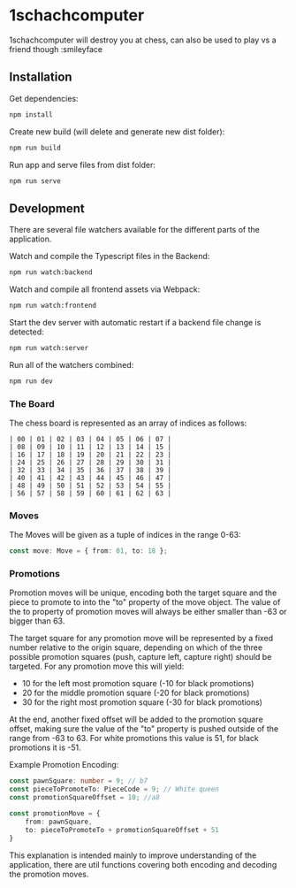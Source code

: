 # 1schachcomputer

1schachcomputer will destroy you at chess, can also be used to play vs a friend though :smileyface

## Installation

Get dependencies:

```bash
npm install
```

Create new build (will delete and generate new dist folder):

```bash
npm run build
```

Run app and serve files from dist folder:

```bash
npm run serve
```

## Development

There are several file watchers available for the different parts of the application.

Watch and compile the Typescript files in the Backend:
```bash
npm run watch:backend
```
Watch and compile all frontend assets via Webpack:
```bash
npm run watch:frontend
```
Start the dev server with automatic restart if a backend file change is detected:
```bash
npm run watch:server
```

Run all of the watchers combined:

```bash
npm run dev
```

### The Board

The chess board is represented as an array of indices as follows:

```
| 00 | 01 | 02 | 03 | 04 | 05 | 06 | 07 |  
| 08 | 09 | 10 | 11 | 12 | 13 | 14 | 15 |  
| 16 | 17 | 18 | 19 | 20 | 21 | 22 | 23 |  
| 24 | 25 | 26 | 27 | 28 | 29 | 30 | 31 |  
| 32 | 33 | 34 | 35 | 36 | 37 | 38 | 39 |  
| 40 | 41 | 42 | 43 | 44 | 45 | 46 | 47 |  
| 48 | 49 | 50 | 51 | 52 | 53 | 54 | 55 |  
| 56 | 57 | 58 | 59 | 60 | 61 | 62 | 63 |
```

### Moves

The Moves will be given as a tuple of indices in the range 0-63:

```typescript
const move: Move = { from: 01, to: 18 };
```

### Promotions

Promotion moves will be unique, encoding both the target square and the piece to promote to into the "to" property of the move object. The value of the to property of promotion moves will always be either smaller than -63 or bigger than 63.

The target square for any promotion move will be represented by a fixed number relative to the origin square, depending on which of the three possible promotion squares (push, capture left, capture right) should be targeted. For any promotion move this will yield:

- 10 for the left most promotion square (-10 for black promotions)
- 20 for the middle promotion square (-20 for black promotions)
- 30 for the right most promotion square (-30 for black promotions)

At the end, another fixed offset will be added to the promotion square offset, making sure the value of the "to" property is pushed outside of the range from -63 to 63. For white promotions this value is 51, for black promotions it is -51.

Example Promotion Encoding:

```typescript
const pawnSquare: number = 9; // b7
const pieceToPromoteTo: PieceCode = 9; // White queen
const promotionSquareOffset = 10; //a8

const promotionMove = {
    from: pawnSquare,
    to: pieceToPromoteTo + promotionSquareOffset + 51
}
```

This explanation is intended mainly to improve understanding of the application, there are util functions covering both encoding and decoding the promotion moves.
